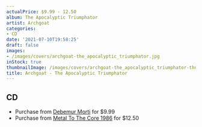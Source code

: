 ```yaml
---
actualPrice: $9.99 - 12.50
album: The Apocalyptic Triumphator
artist: Archgoat
categories:
- CD
date: '2021-07-10T19:58:25'
draft: false
images:
- /images/covers/archgoat-the_apocalyptic_triumphator.jpg
inStock: true
thumbnailImage: /images/covers/archgoat-the_apocalyptic_triumphator-thumb.jpg
title: Archgoat - The Apocalyptic Triumphator
---
```


## CD
* Purchase from [Debemur Morti](https://debemurmorti.aisamerch.com/item/74825) for $9.99
* Purchase from [Metal To The Core 1986](https://metaltothecore1986.com/shop/archgoat-the-apocalyptic-triumphator-cd/) for $12.50
